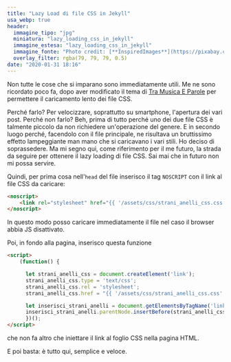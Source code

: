 ```yaml
---
title: "Lazy Load di file CSS in Jekyll"
usa_webp: true
header:
  immagine_tipo: "jpg"
  miniatura: "lazy_loading_css_in_jekyll"
  immagine_estesa: "lazy_loading_css_in_jekyll"
  immagine_fonte: "Photo credit: [**InspiredImages**](https://pixabay.com/users/inspiredimages-57296/)"
  overlay_filter: rgba(79, 79, 79, 0.5)
date: "2020-01-31 18:16"
---
```


Non tutte le cose che si imparano sono immediatamente utili. Me ne sono ricordato poco fa, dopo aver modificato il tema di [Tra Musica E Parole](https://www.tramusicaeparole.com/) per permettere il caricamento lento dei file CSS.

Perché farlo? Per velocizzare, soprattutto su smartphone, l'apertura dei vari post. Perché non farlo? Beh, prima di tutto perché uno dei due file CSS è talmente piccolo da non richiedere un'operazione del genere. E in secondo luogo perché, facendolo con il file principale, ne risultava un bruttissimo effetto lampeggiante man mano che si caricavano i vari stili. Ho deciso di soprassedere. Ma mi segno qui, come riferimento per il me futuro, la strada da seguire per ottenere il lazy loading di file CSS. Sai mai che in futuro non mi possa servire.

Quindi, per prima cosa nell'`head` del file inserisco il tag `NOSCRIPT` con il link al file CSS da caricare:

~~~html
<noscript>
    <link rel="stylesheet" href="{{ '/assets/css/strani_anelli_css.css' | absolute_url  }}">
</noscript>
~~~

In questo modo posso caricare immediatamente il file nel caso il browser abbia JS disattivato.

Poi, in fondo alla pagina, inserisco questa funzione

~~~html
<script>
    (function() {

      let strani_anelli_css = document.createElement('link');
      strani_anelli_css.type = 'text/css';
      strani_anelli_css.rel = 'stylesheet';
      strani_anelli_css.href = "{{ '/assets/css/strani_anelli_css.css' | absolute_url  }}";

      let inserisci_strani_anelli = document.getElementsByTagName('link')[0];
      inserisci_strani_anelli.parentNode.insertBefore(strani_anelli_css, inserisci_strani_anelli);
      })();
</script>
~~~

che non fa altro che iniettare il link al foglio CSS nella pagina HTML.

E poi basta: è tutto qui, semplice e veloce.
